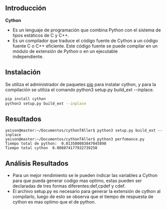 ## Introducción
**Cython**
- Es un lenguaje de programación que combina Python con el sistema
  de tipos estáticos de C y C++.
- Es un compilador que traduce el código fuente de Cython a un código fuente C o C++ eficiente.
  Este código fuente se puede compilar en un módulo de extensión de Python o en un ejecutable      
  independiente.


## Instalación

Se utiliza el administrador de paquetes [pip](https://pip.pypa.io/en/stable/) para instalar cython,
y para la compilación se utiliza el comando python3 setup.py build_ext --inplace.


```bash
pip install cython
python3 setup.py build_ext --inplace
```

## Resultados
```
yeison@master:~/Documentos/cythonTAller$ python3 setup.py build_ext --inplace
yeison@master:~/Documentos/cythonTAller$ python3 perfomance.py
Tiempo total de python:  0.013580083847045898
Tiempo total cython  0.008874177932739258

```
## Análisis Resultados

- Para un mejor rendimiento se le pueden indicar las variables a Cython para que pueda generar codigo mas optimo,
estas pueden ser declaradas de tres formas diferentes:def,cpdef y cdef.
- El archivo setup.py es necesario para generar la extensión de cython al compilarlo,
luego de esto se observa que el tiempo de respuesta de cython es mas optimo que el de python.




